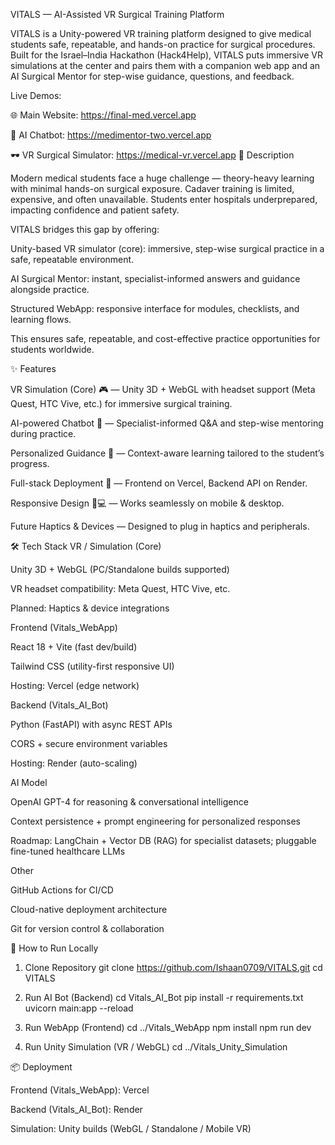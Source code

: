 VITALS — AI-Assisted VR Surgical Training Platform

VITALS is a Unity-powered VR training platform designed to give medical students safe, repeatable, and hands-on practice for surgical procedures. Built for the Israel–India Hackathon (Hack4Help), VITALS puts immersive VR simulations at the center and pairs them with a companion web app and an AI Surgical Mentor for step-wise guidance, questions, and feedback.

Live Demos:

🌐 Main Website: https://final-med.vercel.app

🤖 AI Chatbot: https://medimentor-two.vercel.app

🕶 VR Surgical Simulator: https://medical-vr.vercel.app
📖 Description

Modern medical students face a huge challenge — theory-heavy learning with minimal hands-on surgical exposure. Cadaver training is limited, expensive, and often unavailable. Students enter hospitals underprepared, impacting confidence and patient safety.

VITALS bridges this gap by offering:

Unity-based VR simulator (core): immersive, step-wise surgical practice in a safe, repeatable environment.

AI Surgical Mentor: instant, specialist-informed answers and guidance alongside practice.

Structured WebApp: responsive interface for modules, checklists, and learning flows.

This ensures safe, repeatable, and cost-effective practice opportunities for students worldwide.

✨ Features

VR Simulation (Core) 🎮 — Unity 3D + WebGL with headset support (Meta Quest, HTC Vive, etc.) for immersive surgical training.

AI-powered Chatbot 🤖 — Specialist-informed Q&A and step-wise mentoring during practice.

Personalized Guidance 🧠 — Context-aware learning tailored to the student’s progress.

Full-stack Deployment 🚀 — Frontend on Vercel, Backend API on Render.

Responsive Design 📱💻 — Works seamlessly on mobile & desktop.

Future Haptics & Devices — Designed to plug in haptics and peripherals.

🛠 Tech Stack
VR / Simulation (Core)

Unity 3D + WebGL (PC/Standalone builds supported)

VR headset compatibility: Meta Quest, HTC Vive, etc.

Planned: Haptics & device integrations

Frontend (Vitals_WebApp)

React 18 + Vite (fast dev/build)

Tailwind CSS (utility-first responsive UI)

Hosting: Vercel (edge network)

Backend (Vitals_AI_Bot)

Python (FastAPI) with async REST APIs

CORS + secure environment variables

Hosting: Render (auto-scaling)

AI Model

OpenAI GPT-4 for reasoning & conversational intelligence

Context persistence + prompt engineering for personalized responses

Roadmap: LangChain + Vector DB (RAG) for specialist datasets; pluggable fine-tuned healthcare LLMs

Other

GitHub Actions for CI/CD

Cloud-native deployment architecture

Git for version control & collaboration

🚀 How to Run Locally
1) Clone Repository
git clone https://github.com/Ishaan0709/VITALS.git
cd VITALS

2) Run AI Bot (Backend)
cd Vitals_AI_Bot
pip install -r requirements.txt
uvicorn main:app --reload

3) Run WebApp (Frontend)
cd ../Vitals_WebApp
npm install
npm run dev

4) Run Unity Simulation (VR / WebGL)
cd ../Vitals_Unity_Simulation

📦 Deployment

Frontend (Vitals_WebApp): Vercel

Backend (Vitals_AI_Bot): Render

Simulation: Unity builds (WebGL / Standalone / Mobile VR)
